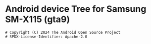 # Android device Tree for Samsung SM-X115 (gta9)

```
# Copyright (C) 2024 The Android Open Source Project
# SPDX-License-Identifier: Apache-2.0
```
